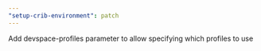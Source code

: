 ```yaml
---
"setup-crib-environment": patch
---
```


Add devspace-profiles parameter to allow specifying which profiles to use
